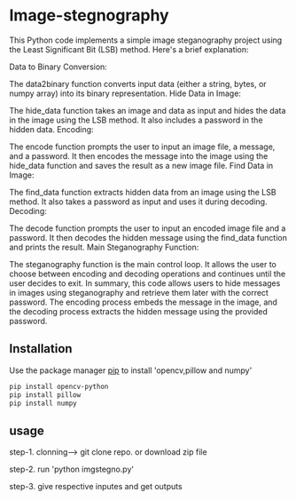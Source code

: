 # Image-stegnography
This Python code implements a simple image steganography project using the Least Significant Bit (LSB) method. Here's a brief explanation:

Data to Binary Conversion:

The data2binary function converts input data (either a string, bytes, or numpy array) into its binary representation.
Hide Data in Image:

The hide_data function takes an image and data as input and hides the data in the image using the LSB method. It also includes a password in the hidden data.
Encoding:

The encode function prompts the user to input an image file, a message, and a password. It then encodes the message into the image using the hide_data function and saves the result as a new image file.
Find Data in Image:

The find_data function extracts hidden data from an image using the LSB method. It also takes a password as input and uses it during decoding.
Decoding:

The decode function prompts the user to input an encoded image file and a password. It then decodes the hidden message using the find_data function and prints the result.
Main Steganography Function:

The steganography function is the main control loop. It allows the user to choose between encoding and decoding operations and continues until the user decides to exit.
In summary, this code allows users to hide messages in images using steganography and retrieve them later with the correct password. The encoding process embeds the message in the image, and the decoding process extracts the hidden message using the provided password.

## Installation 
Use the package manager [pip](https://pip.pypa.io/en/stable/) to install 'opencv,pillow and numpy'
```bash
pip install opencv-python
pip install pillow
pip install numpy
```
## usage

step-1. clonning--> git clone repo. or download zip file  

step-2. run 'python imgstegno.py'

step-3. give respective inputes and get outputs

